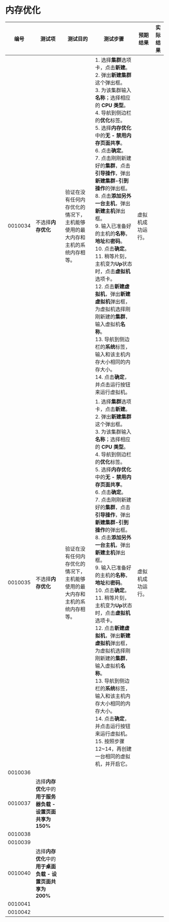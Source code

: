 # 内存优化
| **编号** | **测试项** | **测试目的** | **测试步骤** | **预期结果** | **实际结果** |
|--------- | ---------- | ------------ | ------------ | ------------ | ------------ |
| 0010034 | 不选择**内存优化** | 验证在没有任何内存优化的情况下，主机能够使用的最大内存和主机的系统内存相等。 | 1. 选择**集群**选项卡，点击**新建**。<br/>2. 弹出**新建集群**这个弹出框。<br/>3. 为该集群输入**名称**；选择相应的 **CPU 类型**。<br/>4. 导航到侧边栏的**优化**标签。<br/>5. 选择**内存优化**中的**无 - 禁用内存页面共享**。<br/>6. 点击**确定**。<br/>7. 点击刚刚新建好的**集群**，点击**引导操作**，弹出**新建集群-引到操作**的弹出框。<br/>8. 点击**添加另外一台主机**，弹出**新建主机**弹出框。<br/>9. 输入已准备好的主机的**名称**，**地址**和**密码**。<br/>10. 点击**确定**。<br/>11. 稍等片刻，主机变为**Up**状态时，点击**虚拟机**选项卡。<br/>12. 点击**新建虚拟机**，弹出**新建虚拟机**弹出框，为虚拟机选择刚刚新建的**集群**，输入虚拟机**名称**。<br/>13. 导航到侧边栏的**系统**标签，输入和该主机内存大小相同的内存大小。<br/>14. 点击**确定**，并点击运行按钮来运行虚拟机。 | 虚拟机成功运行。 || 
| 0010035 | 不选择**内存优化** | 验证在没有任何内存优化的情况下，主机能够使用的最大内存和主机的系统内存相等。 | 1. 选择**集群**选项卡，点击**新建**。<br/>2. 弹出**新建集群**这个弹出框。<br/>3. 为该集群输入**名称**；选择相应的 **CPU 类型**。<br/>4. 导航到侧边栏的**优化**标签。<br/>5. 选择**内存优化**中的**无 - 禁用内存页面共享**。<br/>6. 点击**确定**。<br/>7. 点击刚刚新建好的**集群**，点击**引导操作**，弹出**新建集群-引到操作**的弹出框。<br/>8. 点击**添加另外一台主机**，弹出**新建主机**弹出框。<br/>9. 输入已准备好的主机的**名称**，**地址**和**密码**。<br/>10. 点击**确定**。<br/>11. 稍等片刻，主机变为**Up**状态时，点击**虚拟机**选项卡。<br/>12. 点击**新建虚拟机**，弹出**新建虚拟机**弹出框，为虚拟机选择刚刚新建的**集群**，输入虚拟机**名称**。<br/>13. 导航到侧边栏的**系统**标签，输入和该主机内存大小相同的内存大小。<br/>14. 点击**确定**，并点击运行按钮来运行虚拟机。<br/>15. 按照步骤 12~14，再创建一台相同的虚拟机，并开启它。| 虚拟机成功运行。 |
| 0010036 |  | 
| 0010037 | 选择**内存优化**中的**用于服务器负载 - 设置页面共享为 150%** |  | 
| 0010038 |  | 
| 0010039 |  |
| 0010040 | 选择**内存优化**中的**用于桌面负载 - 设置页面共享为 200%** |  | 
| 0010041 |  |
| 0010042 |  |
